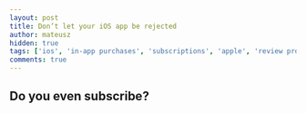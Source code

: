 ```yaml
---
layout: post
title: Don’t let your iOS app be rejected
author: mateusz
hidden: true
tags: ['ios', 'in-app purchases', 'subscriptions', 'apple', 'review process']
comments: true
---
```


## Do you even subscribe?
